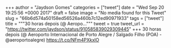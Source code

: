 
+++
author = "Jaydson Gomes"
categories = ["tweet"]
date = "Wed Sep 20 19:25:56 +0000 2017"
draft = false
image = "No media found for this Tweet"
slug = "66b6d574a50158ed56526a460b7c12ed90971933"
tags = ["tweet"]
title = """30 horas depois (@ Aeropo..."""
tweet = true
tweet_url = "https://twitter.com/jaydson/status/910585839029309445"
+++
30 horas depois (@ Aeroporto Internacional de Porto Alegre / Salgado Filho (POA) - @aeroportoalegre) https://t.co/NFm4PXkxlO

